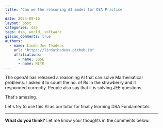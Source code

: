 ```yaml
---
title: "Can we the reasoning AI model for DSA Practice 
?"
date: 2024-09-16
layout: post
categories: dsa
tags: dsa, world, software
giscus_comments: true
authors:
  - name: Linda Joe Thadeus
    url: "https://lindathadeus.github.io"
    affiliations:
      - name: SuSE
      - name: NITK
---
```

The openAI has released a reasoning AI that can solve Marhematical problems. I asked it to count the no. of Rs in the strawberry and it responded correctly.
People also say that it is solving JEE questions. 

That's amazing. 

Let's try to use this AI as our tutor for finally learning DSA Fundamentals.

---

**What do you think?** Let me know your thoughts in the comments below.